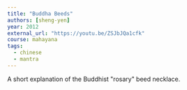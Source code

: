 ```yaml
---
title: "Buddha Beeds"
authors: [sheng-yen]
year: 2012
external_url: "https://youtu.be/ZSJbJQa1cfk"
course: mahayana
tags:
  - chinese
  - mantra
---
```


A short explanation of the Buddhist "rosary" beed necklace.

